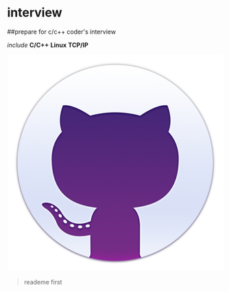 # interview

##prepare for c/c++ coder's interview

_include_   __C/C++__  **Linux**  __TCP/IP__


![hello{100*100}](pics/welcome.jpg)

> reademe first
